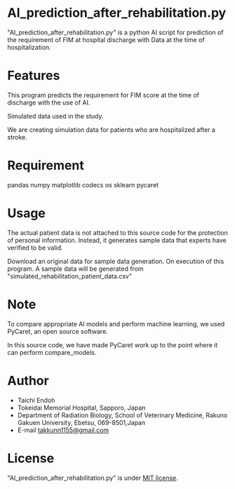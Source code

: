
# AI_prediction_after_rehabilitation.py

"AI_prediction_after_rehabilitation.py" is a python AI script for prediction of the requirement of FIM at hospital discharge with Data at the time of hospitalization.

# Features

This program predicts the requirement for FIM score at the time of discharge with the use of AI.  
    
Simulated data used in the study.

We are creating simulation data for patients who are hospitalized after a stroke.

# Requirement

pandas
numpy
matplotlib
codecs
os
sklearn
pycaret

# Usage

The actual patient data is not attached to this source code for the protection of personal information.
Instead, it generates sample data that experts have verified to be valid.

Download an original data for sample data generation.
On execution of this program. A sample data will be generated from "simulated_rehabilitation_patient_data.csv"

# Note

To compare appropriate AI models and perform machine learning, we used PyCaret, an open source software.

In this source code, we have made PyCaret work up to the point where it can perform compare_models.


# Author

* Taichi Endoh
* Tokeidai Memorial Hospital, Sapporo, Japan
* Department of Radiation Biology, School of Veterinary Medicine, Rakuno Gakuen University, Ebetsu, 069-8501,Japan
* E-mail takkunn1155@gmail.com


# License
"AI_prediction_after_rehabilitation.py" is under [MIT license](https://en.wikipedia.org/wiki/MIT_License).
